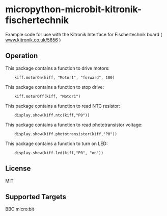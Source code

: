 # micropython-microbit-kitronik-fischertechnik
Example code for use with the Kitronik Interface for Fischertechnik board ( www.kitronik.co.uk/5656 )

## Operation

This package contains a function to drive motors:
```blocks
    kiff.motorOn(kiff, "Motor1", "forward", 100)
```

This package contains a function to stop drive:
```blocks
    kiff.motorOff(kiff, "Motor1")
```

This package contains a function to read NTC resistor:
```blocks
    display.show(kiff.ntc(kiff,"P0"))
```

This package contains a function to read phototransistor voltage:
```blocks
    display.show(kiff.phototransistor(kiff,"P0"))
```

This package contains a function to turn on LED:
```blocks
    display.show(kiff.led(kiff,"P0", "on"))
```

## License

MIT

## Supported Targets

BBC micro:bit